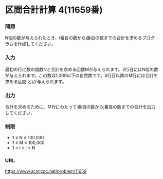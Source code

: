 # 区間合計計算 4\(11659番\)

### 問題

N個の数が与えられたとき、i番目の数からj番目の数までの合計を求めるプログラムを作成してください。
     

### 入力

最初の行に数の個数Nと合計を求める回数Mが与えられます。2行目にはN個の数が与えられます。この数は1,000以下の自然数です。3行目以降のM行には合計を求める区間iとjが与えられます。


### 出力

合計を求めるために、M行にわたってi番目の数からj番目の数までの合計を出力してください。


### 制限

* 1 ≤ N ≤ 100,000
* 1 ≤ M ≤ 100,000
* 1 ≤ i ≤ j ≤ N


### URL

https://www.acmicpc.net/problem/11659